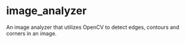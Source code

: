 # image_analyzer
An image analyzer that utilizes OpenCV to detect edges, contours and corners in an image.
